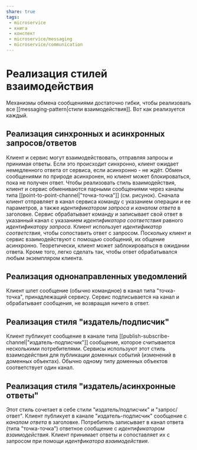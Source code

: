 ```yaml
---
share: true
tags: 
 - microservice
 - книга
 - конспект
 - microservice/messaging
 - microservice/communication
---
```

# Реализация стилей взаимодействия
Механизмы обмена сообщениями достаточно гибки, чтобы реализовать все [[messaging-pattern|стили взаимодействия]]. Вот как реализуется каждый.
## Реализация синхронных и асинхронных запросов/ответов

Клиент и сервис могут взаимодействовать, отправляя запросы и принимая ответы. Если это происходит синхронно, клиент ожидает немедленного ответа от сервиса, если асинхронно - не ждёт. Обмен сообщениями по природе асинхронен, но клиент может блокироваться, пока не получен ответ.
Чтобы реализовать стиль взаимодействия, клиент и сервис обмениваются парными сообщениями через каналы типа [[point-to-point-channel|"точка-точка"]] (см. рисунок). Сначала клиент отправляет в канал сервиса команду с указанием операции и ее параметров, а также *идентификатором запроса* и *каналом ответа* в заголовке. Сервис обрабатывает команду  и записывает свой ответ в указанный канал с указанием *идентификатора соответствия* равного *идентификатору запроса*. Клиент использует *идентификатор соответствия*, чтобы сопоставить ответ с запросом.
Поскольку клиент и сервис взаимодействуют с помощью сообщений, их общение асинхронно. Теоретически, клиент может заблокироваться в ожидании ответа. Кроме того, легко сделать так, чтобы ответ обрабатывался любым экземпляром клиента.
## Реализация однонаправленных уведомлений
Клиент шлет сообщение (обычно командное) в канал типа "точка-точка", принадлежащий сервису. Сервис подписывается на канал и обрабатывает сообщения, не возвращая ничего в ответ.
## Реализация стиля "издатель/подписчик"
Клиент публикует сообщение в канале типа [[publish-subscribe-channel|"издатель-подписчик"]] сообщение, которое считывается несколькими потребителями. Сервисы используют этот стиль взаимодействия для публикации доменных событий (изменений в доменных объектах). Обычно одному типу доменных объектов соответствует один канал.
## Реализация стиля "издатель/асинхронные ответы"
Этот стиль сочетает в себе стили "издатель/подписчик" и "запрос/ответ". Клиент публикует в канале "издатель-подписчик" сообщение с *каналом ответа* в заголовке. Потребитель записывает в канал ответа (типа "точка-точка") ответное сообщение с *идентификатором взаимодействия*. Клиент принимает ответы и сопоставляет их с запросом при помощи *идентфикатора взаимодействия*.